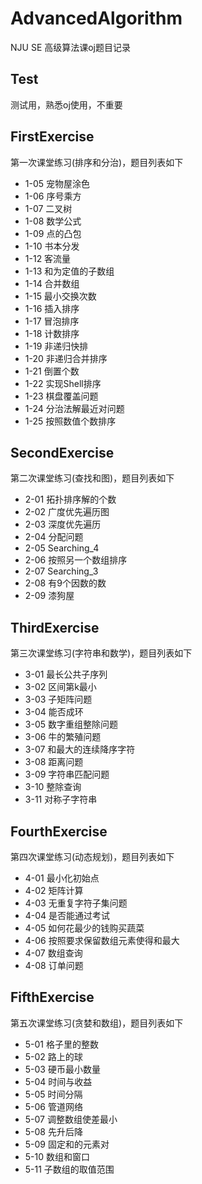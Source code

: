 # AdvancedAlgorithm
NJU SE 高级算法课oj题目记录

## Test
测试用，熟悉oj使用，不重要

## FirstExercise
第一次课堂练习(排序和分治)，题目列表如下

- 1-05 宠物屋涂色
- 1-06 序号乘方
- 1-07 二叉树
- 1-08 数学公式
- 1-09 点的凸包
- 1-10 书本分发
- 1-12 客流量
- 1-13 和为定值的子数组
- 1-14 合并数组
- 1-15 最小交换次数
- 1-16 插入排序
- 1-17 冒泡排序
- 1-18 计数排序
- 1-19 非递归快排
- 1-20 非递归合并排序
- 1-21 倒置个数
- 1-22 实现Shell排序
- 1-23 棋盘覆盖问题
- 1-24 分治法解最近对问题
- 1-25 按照数值个数排序

## SecondExercise
第二次课堂练习(查找和图)，题目列表如下

- 2-01 拓扑排序解的个数
- 2-02 广度优先遍历图
- 2-03 深度优先遍历
- 2-04 分配问题
- 2-05 Searching_4
- 2-06 按照另一个数组排序
- 2-07 Searching_3
- 2-08 有9个因数的数
- 2-09 漆狗屋

## ThirdExercise
第三次课堂练习(字符串和数学)，题目列表如下

- 3-01 最长公共子序列
- 3-02 区间第k最小
- 3-03 子矩阵问题
- 3-04 能否成环
- 3-05 数字重组整除问题
- 3-06 牛的繁殖问题
- 3-07 和最大的连续降序字符
- 3-08 距离问题
- 3-09 字符串匹配问题
- 3-10 整除查询
- 3-11 对称子字符串

## FourthExercise
第四次课堂练习(动态规划)，题目列表如下
- 4-01 最小化初始点
- 4-02 矩阵计算
- 4-03 无重复字符子集问题
- 4-04 是否能通过考试
- 4-05 如何花最少的钱购买蔬菜
- 4-06 按照要求保留数组元素使得和最大
- 4-07 数组查询
- 4-08 订单问题

## FifthExercise
第五次课堂练习(贪婪和数组)，题目列表如下
- 5-01 格子里的整数
- 5-02 路上的球
- 5-03 硬币最小数量
- 5-04 时间与收益
- 5-05 时间分隔
- 5-06 管道网络
- 5-07 调整数组使差最小
- 5-08 先升后降
- 5-09 固定和的元素对
- 5-10 数组和窗口
- 5-11 子数组的取值范围
